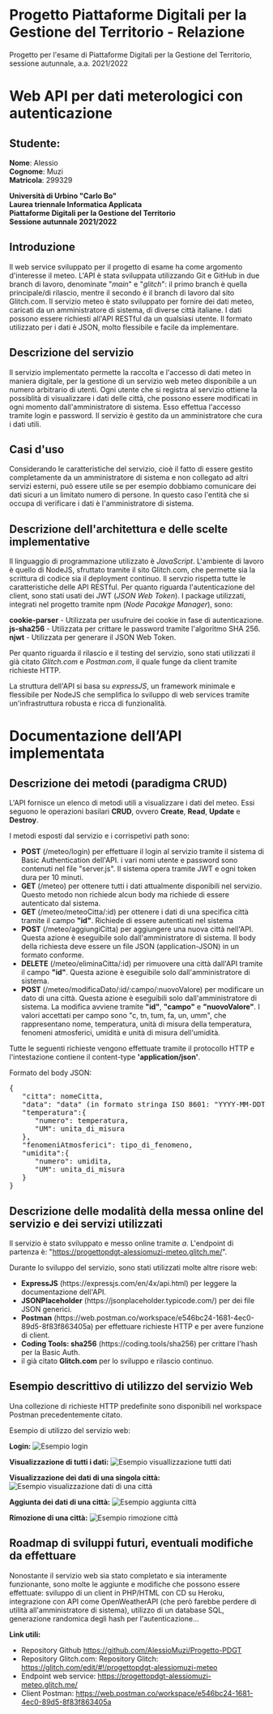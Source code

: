 # Progetto Piattaforme Digitali per la Gestione del Territorio - Relazione

Progetto per l'esame di Piattaforme Digitali per la Gestione del Territorio, sessione autunnale, a.a. 2021/2022  

# Web API per dati meterologici con autenticazione

## Studente:

**Nome**: Alessio  
**Cognome**: Muzi  
**Matricola**: 299329  

**Università di Urbino "Carlo Bo"  
Laurea triennale Informatica Applicata  
Piattaforme Digitali per la Gestione del Territorio  
Sessione autunnale 2021/2022**

## Introduzione

Il web service sviluppato per il progetto di esame ha come argomento d'interesse il meteo. L'API è stata sviluppata utilizzando
Git e GitHub in due branch di lavoro, denominate "*main*" e "*glitch*": il primo branch è quella principale/di rilascio,
mentre il secondo è il branch di lavoro dal sito Glitch.com. Il servizio meteo è stato sviluppato per fornire dei dati meteo, 
caricati da un amministratore di sistema, di diverse città italiane. I dati possono essere richiesti all'API RESTful da un qualsiasi 
utente. Il formato utilizzato per i dati è JSON, molto flessibile e facile da implementare.

## Descrizione del servizio

Il servizio implementato permette la raccolta e l'accesso di dati meteo in maniera digitale, per la gestione di un servizio web
meteo disponibile a un numero arbitrario di utenti. Ogni utente che si registra al servizio ottiene la possiblità di visualizzare 
i dati delle città, che possono essere modificati in ogni momento dall'amministratore di sistema. Esso effettua l'accesso tramite 
login e password. Il servizio è gestito da un amministratore che cura i dati utili.

## Casi d'uso

Considerando le caratteristiche del servizio, cioè il fatto di essere gestito completamente da un amministratore di sistema e non
collegato ad altri servizi esterni, può essere utile se per esempio dobbiamo comunicare dei dati sicuri a un limitato numero di 
persone. In questo caso l'entità che si occupa di verificare i dati è l'amministratore di sistema.

## Descrizione dell'architettura e delle scelte implementative

Il linguaggio di programmazione utilizzato è *JavaScript*. L'ambiente di lavoro è quello di NodeJS, sfruttato tramite il sito
Glitch.com, che permette sia la scrittura di codice sia il deployment continuo. Il servzio rispetta tutte le 
caratteristiche delle API RESTful. Per quanto riguarda l'autenticazione del client, sono stati usati dei JWT (*JSON Web Token*).
I package utilizzati, integrati nel progetto tramite npm (*Node Pacakge Manager*), sono:

**cookie-parser** - Utilizzata per usufruire dei cookie in fase di autenticazione.  
**js-sha256** - Utilizzata per crittare le password tramite l'algoritmo SHA 256.  
**njwt** - Utilizzata per generare il JSON Web Token.  

Per quanto riguarda il rilascio e il testing del servizio, sono stati utilizzati il già citato *Glitch.com* e *Postman.com*, 
il quale funge da client tramite richieste HTTP.

La struttura dell'API si basa su *expressJS*, un framework minimale e flessibile per NodeJS che semplifica lo sviluppo di web
services tramite un'infrastruttura robusta e ricca di funzionalità.

# Documentazione dell’API implementata

## Descrizione dei metodi (paradigma CRUD)

L'API fornisce un elenco di metodi utili a visualizzare i dati del meteo. Essi seguono le operazioni basilari **CRUD**, ovvero
**Create**, **Read**, **Update** e **Destroy**.

I metodi esposti dal servizio e i corrispetivi path sono:

<ul>
  <li> <b>POST</b> (/meteo/login) per effettuare il login al servizio tramite il sistema di Basic Authentication dell'API.
                                  i vari nomi utente e password sono contenuti nel file "server.js". Il sistema
                                  opera tramite JWT e ogni token dura per 10 minuti.</li>
  <li> <b>GET</b> (/meteo) per ottenere tutti i dati attualmente disponibili nel servizio. Questo metodo non richiede alcun
                           body ma richiede di essere autenticato dal sistema.</li>
  <li> <b>GET</b> (/meteo/meteoCitta/:id) per ottenere i dati di una specifica città tramite il campo <b>"id"</b>. Richiede di essere autenticati
                                          nel sistema </li>
  <li> <b>POST</b> (/meteo/aggiungiCitta) per aggiungere una nuova città nell'API. Questa azione è eseguibile solo dall'amministratore
                                          di sistema. Il body della richiesta deve essere un file JSON (application-JSON) in un 
                                          formato conforme.</li>
  <li> <b>DELETE</b> (/meteo/eliminaCitta/:id) per rimuovere una città dall'API tramite il campo <b>"id"</b>. Questa azione è eseguibile 
                                               solo dall'amministratore di sistema.</li>
  <li> <b>POST</b> (/meteo/modificaDato/:id/:campo/:nuovoValore) per modificare un dato di una città. Questa azione è eseguibili solo 
                                                                 dall'amministratore di sistema. La modifica avviene tramite <b>"id"</b>, 
                                                                 <b>"campo"</b> e <b>"nuovoValore"</b>. I valori accettati per campo
                                                                 sono "c, tn, tum, fa, un, umm", che rappresentano nome, temperatura,
                                                                 unità di misura della temperatura, fenomeni atmosferici, umidità e
                                                                 unità di misura dell'umidità.</li>
</ul>

Tutte le seguenti richieste vengono effettuate tramite il protocollo HTTP e l'intestazione contiene il content-type <b>'application/json'</b>.

Formato del body JSON:

<pre>{
   "citta": nomeCitta,
   "data": "data" (in formato stringa ISO 8601: "YYYY-MM-DDTHH:MM:SS.mmmZ",
   "temperatura":{
      "numero": temperatura,
      "UM": unita_di_misura
   },
   "fenomeniAtmosferici": tipo_di_fenomeno,
   "umidita":{
      "numero": umidita,
      "UM": unita_di_misura
   }
}</pre>

## Descrizione delle modalità della messa online del servizio e dei servizi utilizzati

Il servizio è stato sviluppato e messo online tramite <i>a</i>. L'endpoint di partenza è: "https://progettopdgt-alessiomuzi-meteo.glitch.me/".

Durante lo sviluppo del servizio, sono stati utilizzati molte altre risore web:

<ul>
  <li> <b>ExpressJS</b> (https://expressjs.com/en/4x/api.html) per leggere la documentazione dell'API. </li>
  <li> <b>JSONPlaceholder</b> (https://jsonplaceholder.typicode.com/) per dei file JSON generici. </li>
  <li> <b>Postman</b> (https://web.postman.co/workspace/e546bc24-1681-4ec0-89d5-8f83f863405a) per effettuare richieste HTTP e
                      per avere funzione di client.</li>
  <li> <b>Coding Tools: sha256</b> (https://coding.tools/sha256) per crittare l'hash per la Basic Auth.</li>
  <li> il già citato <b>Glitch.com</b> per lo sviluppo e rilascio continuo.</li>
</ul>

## Esempio descrittivo di utilizzo del servizio Web

Una collezione di richieste HTTP predefinite sono disponibili nel workspace Postman precedentemente citato.

Esempio di utilizzo del servizio web:

**Login:**
<img src="https://cdn.glitch.global/ec544d33-c9fa-4d45-b8c9-3b05a4fa6504/1.JPG?v=1661101848060" alt="Esempio login">

**Visualizzazione di tutti i dati:**
<img src="https://cdn.glitch.global/ec544d33-c9fa-4d45-b8c9-3b05a4fa6504/2.JPG?v=1661101848925" alt="Esempio visuallizzazione tutti dati">

**Visualizzazione dei dati di una singola città:**
<img src="https://cdn.glitch.global/ec544d33-c9fa-4d45-b8c9-3b05a4fa6504/3.JPG?v=1661101851415" alt="Esempio visualizzazione dati di una città">

**Aggiunta dei dati di una città:**
<img src="https://cdn.glitch.global/ec544d33-c9fa-4d45-b8c9-3b05a4fa6504/4.JPG?v=1661101854023" alt="Esempio aggiunta città">

**Rimozione di una città:**
<img src="https://cdn.glitch.global/ec544d33-c9fa-4d45-b8c9-3b05a4fa6504/5.JPG?v=1661101855089" alt="Esempio rimozione città">

## Roadmap di sviluppi futuri, eventuali modifiche da effettuare

Nonostante il servizio web sia stato completato e sia interamente funzionante, sono molte le aggiunte e modifiche che possono
essere effettuate: sviluppo di un client in PHP/HTML con CD su Heroku, integrazione con API come OpenWeatherAPI (che però farebbe
perdere di utilità all'amministratore di sistema), utilizzo di un database SQL, generazione randomica degli hash per l'autenticazione...


**Link utili:** 

- Repository Github https://github.com/AlessioMuzi/Progetto-PDGT
- Repository Glitch.com: Repository Glitch: https://glitch.com/edit/#!/progettopdgt-alessiomuzi-meteo
- Endpoint web service: https://progettopdgt-alessiomuzi-meteo.glitch.me/
- Client Postman: https://web.postman.co/workspace/e546bc24-1681-4ec0-89d5-8f83f863405a